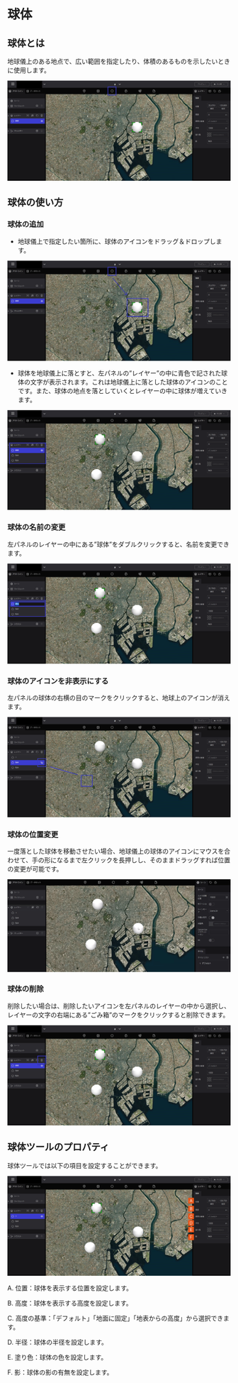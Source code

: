 # 球体

## **球体とは**

地球儀上のある地点で、広い範囲を指定したり、体積のあるものを示したいときに使用します。

![Group 55.png](%E7%90%83%E4%BD%93%20d8db6164aebb40c29e667e5d0e955e39/Group_55.png)

## **球体の使い方**

### 球体の追加

- 地球儀上で指定したい箇所に、球体のアイコンをドラッグ＆ドロップします。

![Group 56.png](%E7%90%83%E4%BD%93%20d8db6164aebb40c29e667e5d0e955e39/Group_56.png)

- 球体を地球儀上に落とすと、左パネルの”レイヤー”の中に青色で記された球体の文字が表示されます。これは地球儀上に落とした球体のアイコンのことです。また、球体の地点を落としていくとレイヤーの中に球体が増えていきます。

![Group 57.png](%E7%90%83%E4%BD%93%20d8db6164aebb40c29e667e5d0e955e39/Group_57.png)

### 球体の名前の変更

左パネルのレイヤーの中にある”球体”をダブルクリックすると、名前を変更できます。

![Group 58.png](%E7%90%83%E4%BD%93%20d8db6164aebb40c29e667e5d0e955e39/Group_58.png)

### 球体のアイコンを非表示にする

左パネルの球体の右横の目のマークをクリックすると、地球上のアイコンが消えます。

![Group 59.png](%E7%90%83%E4%BD%93%20d8db6164aebb40c29e667e5d0e955e39/Group_59.png)

### 球体の位置変更

一度落とした球体を移動させたい場合、地球儀上の球体のアイコンにマウスを合わせて、手の形になるまで左クリックを長押しし、そのままドラッグすれば位置の変更が可能です。

![2023-03-04_01h01_30.gif](%E7%90%83%E4%BD%93%20d8db6164aebb40c29e667e5d0e955e39/2023-03-04_01h01_30.gif)

### 球体の削除

削除したい場合は、削除したいアイコンを左パネルのレイヤーの中から選択し、レイヤーの文字の右端にある”ごみ箱”のマークをクリックすると削除できます。

![Group 60.png](%E7%90%83%E4%BD%93%20d8db6164aebb40c29e667e5d0e955e39/Group_60.png)

## 球体ツールのプロパティ[](https://docs.reearth.io/ja/user-manual/property/overview/#%E7%90%83%E4%BD%93%E3%83%84%E3%83%BC%E3%83%AB%E3%81%AE%E3%83%97%E3%83%AD%E3%83%91%E3%83%86%E3%82%A3)

球体ツールでは以下の項目を設定することができます。

![Group 61.png](%E7%90%83%E4%BD%93%20d8db6164aebb40c29e667e5d0e955e39/Group_61.png)

A. 位置：球体を表示する位置を設定します。

B. 高度：球体を表示する高度を設定します。

C. 高度の基準：「デフォルト」「地面に固定」「地表からの高度」から選択できます。

D. 半径：球体の半径を設定します。

E. 塗り色：球体の色を設定します。

F. 影：球体の影の有無を設定します。
    
